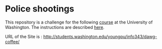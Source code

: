 # Police shootings

This repository is a challenge for the following [course](http://faculty.washington.edu/mikefree/info343/) at the University of Washington.  The instructions are described [here](http://faculty.washington.edu/mikefree/info343/#/challenges/map-challenge).

URL of the Site is : http://students.washington.edu/youngpu/info343/dawg-coffee/
